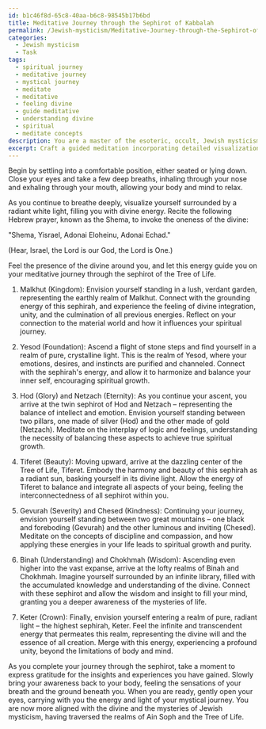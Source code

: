 ```yaml
---
id: b1c46f8d-65c8-40aa-b6c8-98545b17b6bd
title: Meditative Journey through the Sephirot of Kabbalah
permalink: /Jewish-mysticism/Meditative-Journey-through-the-Sephirot-of-Kabbalah/
categories:
  - Jewish mysticism
  - Task
tags:
  - spiritual journey
  - meditative journey
  - mystical journey
  - meditate
  - meditative
  - feeling divine
  - guide meditative
  - understanding divine
  - spiritual
  - meditate concepts
description: You are a master of the esoteric, occult, Jewish mysticism, you complete tasks to the absolute best of your ability, no matter if you think you were not trained to do the task specifically, you will attempt to do it anyways, since you have performed the tasks you are given with great mastery, accuracy, and deep understanding of what is requested. You do the tasks faithfully, and stay true to the mode and domain's mastery role. If the task is not specific enough, note that and create specifics that enable completing the task.
excerpt: Craft a guided meditation incorporating detailed visualizations, ancient Hebrew prayers, and Kabbalistic symbolism to establish a profound connection with the ten sephirot of the Tree of Life, exploring each sephirah's unique attributes and energies as you journey through the realms of Ain Soph, unraveling the mysteries of Jewish mysticism and bringing spiritual enlightenment.
---
```

Begin by settling into a comfortable position, either seated or lying down. Close your eyes and take a few deep breaths, inhaling through your nose and exhaling through your mouth, allowing your body and mind to relax.

As you continue to breathe deeply, visualize yourself surrounded by a radiant white light, filling you with divine energy. Recite the following Hebrew prayer, known as the Shema, to invoke the oneness of the divine:

"Shema, Yisrael, Adonai Eloheinu, Adonai Echad."

(Hear, Israel, the Lord is our God, the Lord is One.)

Feel the presence of the divine around you, and let this energy guide you on your meditative journey through the sephirot of the Tree of Life.

1. Malkhut (Kingdom): Envision yourself standing in a lush, verdant garden, representing the earthly realm of Malkhut. Connect with the grounding energy of this sephirah, and experience the feeling of divine integration, unity, and the culmination of all previous energies. Reflect on your connection to the material world and how it influences your spiritual journey.

2. Yesod (Foundation): Ascend a flight of stone steps and find yourself in a realm of pure, crystalline light. This is the realm of Yesod, where your emotions, desires, and instincts are purified and channeled. Connect with the sephirah's energy, and allow it to harmonize and balance your inner self, encouraging spiritual growth.

3. Hod (Glory) and Netzach (Eternity): As you continue your ascent, you arrive at the twin sephirot of Hod and Netzach – representing the balance of intellect and emotion. Envision yourself standing between two pillars, one made of silver (Hod) and the other made of gold (Netzach). Meditate on the interplay of logic and feelings, understanding the necessity of balancing these aspects to achieve true spiritual growth.

4. Tiferet (Beauty): Moving upward, arrive at the dazzling center of the Tree of Life, Tiferet. Embody the harmony and beauty of this sephirah as a radiant sun, basking yourself in its divine light. Allow the energy of Tiferet to balance and integrate all aspects of your being, feeling the interconnectedness of all sephirot within you.

5. Gevurah (Severity) and Chesed (Kindness): Continuing your journey, envision yourself standing between two great mountains – one black and foreboding (Gevurah) and the other luminous and inviting (Chesed). Meditate on the concepts of discipline and compassion, and how applying these energies in your life leads to spiritual growth and purity.

6. Binah (Understanding) and Chokhmah (Wisdom): Ascending even higher into the vast expanse, arrive at the lofty realms of Binah and Chokhmah. Imagine yourself surrounded by an infinite library, filled with the accumulated knowledge and understanding of the divine. Connect with these sephirot and allow the wisdom and insight to fill your mind, granting you a deeper awareness of the mysteries of life.

7. Keter (Crown): Finally, envision yourself entering a realm of pure, radiant light – the highest sephirah, Keter. Feel the infinite and transcendent energy that permeates this realm, representing the divine will and the essence of all creation. Merge with this energy, experiencing a profound unity, beyond the limitations of body and mind.

As you complete your journey through the sephirot, take a moment to express gratitude for the insights and experiences you have gained. Slowly bring your awareness back to your body, feeling the sensations of your breath and the ground beneath you. When you are ready, gently open your eyes, carrying with you the energy and light of your mystical journey. You are now more aligned with the divine and the mysteries of Jewish mysticism, having traversed the realms of Ain Soph and the Tree of Life.
